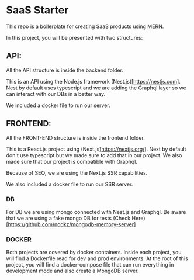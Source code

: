 # SaaS Starter


This repo is a boilerplate for creating SaaS products using MERN.

In this project, you will be presented with two structures:

## API:
  
  All the API structure is inside the backend folder.

  This is an API using the Node.js framework (Nest.js)[https://nestjs.com]. Nest by default uses typescript and we are adding the Graphql layer so we can interact with our DBs in a better way.

  We included a docker file to run our server.

 ## FRONTEND:

  All the FRONT-END structure is inside the frontend folder.

  This is a React.js project using (Next.js)https://nextjs.org/]. Next by default don't use typescript but we made sure to add that in our project. We also made sure that our project is compatible with Graphql.

  Because of SEO, we are using the Next.js SSR capabilities. 

  We also included a docker file to run our SSR server.

### DB

 For DB we are using mongo connected with Nest.js and Graphql. Be aware that we are using a fake mongo DB for tests (Check Here)[https://github.com/nodkz/mongodb-memory-server]

### DOCKER

 Both projects are covered by docker containers. Inside each project, you will find a Dockerfile read for dev and prod environments. At the root of this project, you will find a docker-compose file that can run everything in development mode and also create a MongoDB server.